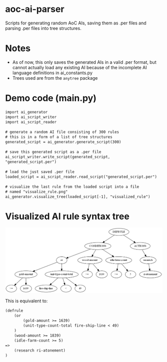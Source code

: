 # aoc-ai-parser
Scripts for generating random AoC AIs, saving them as .per files and parsing .per files into tree structures.

# Notes
* As of now, this only saves the generated AIs in a valid .per format, but cannot actually load any existing AI because of the incomplete AI language definitions in ai_constants.py
* Trees used are from the `anytree` package

# Demo code (main.py)
```
import ai_generator
import ai_script_writer
import ai_script_reader

# generate a random AI file consisting of 300 rules
# this is in a form of a list of tree structures
generated_script = ai_generator.generate_script(300)

# save this generated script as a .per file
ai_script_writer.write_script(generated_script, "generated_script.per")

# load the just saved .per file
loaded_script = ai_script_reader.read_script("generated_script.per")

# visualize the last rule from the loaded script into a file
# named "visualize_rule.png"
ai_generator.visualize_tree(loaded_script[-1], "visualized_rule")
```

# Visualized AI rule syntax tree
![Visualized AI rule syntax tree](https://github.com/FLWL/aoc-ai-parser/blob/master/example/visualized_rule.png?raw=true)

This is equivalent to:
```
(defrule
	(or
		(gold-amount >= 1639)
		(unit-type-count-total fire-ship-line < 49)
	)
	(wood-amount >= 1839)
	(idle-farm-count >= 5)
=>
	(research ri-atonement)
)
```
